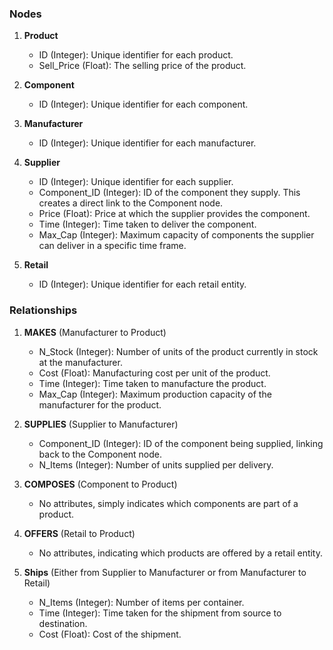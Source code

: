 ### Nodes

1. **Product**

    - ID (Integer): Unique identifier for each product.
    - Sell_Price (Float): The selling price of the product.

2. **Component**

    - ID (Integer): Unique identifier for each component.

3. **Manufacturer**

    - ID (Integer): Unique identifier for each manufacturer.

4. **Supplier**

    - ID (Integer): Unique identifier for each supplier.
    - Component_ID (Integer): ID of the component they supply. This creates a direct link to the Component node.
    - Price (Float): Price at which the supplier provides the component.
    - Time (Integer): Time taken to deliver the component.
    - Max_Cap (Integer): Maximum capacity of components the supplier can deliver in a specific time frame.

5. **Retail**
    - ID (Integer): Unique identifier for each retail entity.

### Relationships

1. **MAKES** (Manufacturer to Product)

    - N_Stock (Integer): Number of units of the product currently in stock at the manufacturer.
    - Cost (Float): Manufacturing cost per unit of the product.
    - Time (Integer): Time taken to manufacture the product.
    - Max_Cap (Integer): Maximum production capacity of the manufacturer for the product.

2. **SUPPLIES** (Supplier to Manufacturer)

    - Component_ID (Integer): ID of the component being supplied, linking back to the Component node.
    - N_Items (Integer): Number of units supplied per delivery.

3. **COMPOSES** (Component to Product)

    - No attributes, simply indicates which components are part of a product.

4. **OFFERS** (Retail to Product)

    - No attributes, indicating which products are offered by a retail entity.

5. **Ships** (Either from Supplier to Manufacturer or from Manufacturer to Retail)
    - N_Items (Integer): Number of items per container.
    - Time (Integer): Time taken for the shipment from source to destination.
    - Cost (Float): Cost of the shipment.

